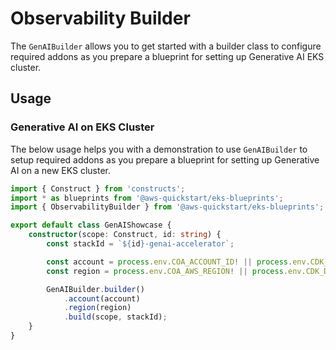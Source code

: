 # Observability Builder

The `GenAIBuilder` allows you to get started with a builder class to configure required addons as you prepare a blueprint for setting up Generative AI EKS cluster.

## Usage 

### Generative AI on EKS Cluster

The below usage helps you with a demonstration to use `GenAIBuilder` to setup required addons as you prepare a blueprint for setting up Generative AI on a new EKS cluster.

```typescript
import { Construct } from 'constructs';
import * as blueprints from '@aws-quickstart/eks-blueprints';
import { ObservabilityBuilder } from '@aws-quickstart/eks-blueprints';

export default class GenAIShowcase {
    constructor(scope: Construct, id: string) {
        const stackId = `${id}-genai-accelerator`;

        const account = process.env.COA_ACCOUNT_ID! || process.env.CDK_DEFAULT_ACCOUNT!;
        const region = process.env.COA_AWS_REGION! || process.env.CDK_DEFAULT_REGION!;

        GenAIBuilder.builder()
            .account(account)
            .region(region)
            .build(scope, stackId);
    }
}
```